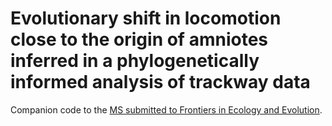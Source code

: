 # Evolutionary shift in locomotion close to the origin of amniotes inferred in a phylogenetically informed analysis of trackway data
Companion code to the [MS submitted to Frontiers in Ecology and Evolution](http://doi.org/10.3389/fevo.2021.674779).
